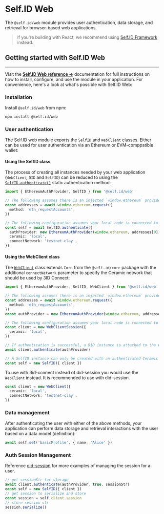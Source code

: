 # **Self.ID Web**

The `@self.id/web` module provides user authentication, data storage, and retrieval for browser-based web applications.

> If you're building with React, we recommend using [Self.ID Framework](framework.md) instead.

## **Getting started with Self.ID Web**

---

Visit the [**Self.ID Web reference →**](../../reference/self-id/modules/web.md) documentation for full instructions on how to install, configure, and use the module in your application. For convenience, here's a look at what's possible with Self.ID Web:

### **Installation**

Install `@self.id/web` from npm:

```bash
npm install @self.id/web
```

### **User authentication**

The Self.ID web module exports the `SelfID` and `WebClient` classes. Either can be used for user authentication via an Ethereum or EVM-comppatible wallet:

#### Using the SelfID class

The process of creating all instances needed by your web application (`WebClient`, `DID` and `SelfID`) can be reduced to using the [`SelfID.authenticate()`](../../reference/self-id/classes/web.SelfID.md#authenticate) static authentication method:

```ts
import { EthereumAuthProvider, SelfID } from '@self.id/web'

// The following assumes there is an injected `window.ethereum` provider
const addresses = await window.ethereum.request({
  method: 'eth_requestAccounts',
})

// The following configuration assumes your local node is connected to the Clay testnet
const self = await SelfID.authenticate({
  authProvider: new EthereumAuthProvider(window.ethereum, addresses[0]),
  ceramic: 'local',
  connectNetwork: 'testnet-clay',
})
```

#### Using the WebClient class

The [`WebClient`](../../reference/self-id/classes/web.WebClient.md) class extends `Core` from the `@self.id/core` package with the additional `connectNetwork` parameter to specify the Ceramic network that should be used by 3ID Connect:

```ts
import { EthereumAuthProvider, SelfID, WebClient } from '@self.id/web'

// The following assumes there is an injected `window.ethereum` provider
const addresses = await window.ethereum.request({
  method: 'eth_requestAccounts',
})
const authProvider = new EthereumAuthProvider(window.ethereum, addresses[0])

// The following configuration assumes your local node is connected to the Clay testnet
const client = new WebClientSession({
  ceramic: 'local',
})

// If authentication is successful, a DID instance is attached to the Ceramic instance
await client.authenticate(authProvider)

// A SelfID instance can only be created with an authenticated Ceramic instance
const self = new SelfID({ client })
```

To use with 3id-connect instead of did-session you would use the `WebClient` instead. It is recommended to use with did-session.

```ts
const client = new WebClient({
  ceramic: 'local',
  connectNetwork: 'testnet-clay',
})
```

### **Data management**

After authenticating the user with either of the above methods, your application can perform data storage and retrieval interactions with the user based on a data model (definition):

```ts
await self.set('basicProfile', { name: 'Alice' })
```

### **Auth Session Management**

Reference [did-session](../../learn/reference/accounts/did-session.md) for more examples of managing the session for a user. 

```ts
// get sessionStr for storage 
await client.authenticate(authProvider, true, sessionStr)
const self = new SelfID({ client })
// get session to serialize and store 
const session = self.client.session 
// store session str
session.serialize()
```